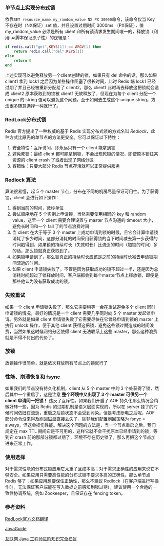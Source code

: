 ### 单节点上实现分布式锁

依靠`SET resource_name my_random_value NX PX 30000`命令，该命令仅当 Key 不存在时（NX保证）set 值，并且设置过期时间 3000ms （PX保证），值 my_random_value 必须是所有 client 和所有锁请求发生期间唯一的，释放锁（利用lua脚本保证原子性）的逻辑是：

```lua
if redis.call("get",KEYS[1]) == ARGV[1] then
    return redis.call("del",KEYS[1])
else
    return 0
end
```

上述实现可以避免释放另一个client创建的锁，如果只有 del 命令的话，那么如果 client1 拿到 lock1 之后因为某些操作阻塞了很长时间，此时 Redis 端 lock1 已经过期了并且已经被重新分配给了 client2，那么 client1 此时再去释放这把锁就会造成 client2 原本获取到的锁被 client1 无故释放了，但现在为每个 client 分配一个 unique 的 string 值可以避免这个问题。至于如何去生成这个 unique string，方法很多随意选择一种就行了。

### RedLock分布式锁

Redis 官方提出了一种权威的基于 Redis 实现分布式锁的方式名叫 *Redlock*，此种方式比原先的单节点的方法更安全。它可以保证以下特性：

1. 安全特性：互斥访问，即永远只有一个 client 能拿到锁
2. 避免死锁：最终 client 都可能拿到锁，不会出现死锁的情况，即使原本锁住某资源的 client crash 了或者出现了网络分区
3. 容错性：只要大部分 Redis 节点存活就可以正常提供服务

### Redlock 算法

算法很易懂，起 5 个 master 节点，分布在不同的机房尽量保证可用性。为了获得锁，client 会进行如下操作：

1. 得到当前的时间，微秒单位
2. 尝试顺序地在 5 个实例上申请锁，当然需要使用相同的 key 和 random value，这里一个 client 需要合理设置与 master 节点沟通的 timeout 大小，避免长时间和一个 fail 了的节点浪费时间
3. 当 client 在大于等于 3 个 master 上成功申请到锁的时候，且它会计算申请锁消耗了多少时间，这部分消耗的时间采用获得锁的当下时间减去第一步获得的时间戳得到，如果锁的持续时长（失效时长）比流逝的时间（加锁的时间）多的话，那么锁就真正获取到了。
4. 如果锁申请到了，那么锁真正的持续时长应该是之前的持续时长减去申请锁期间流逝的时间。
5. 如果 client 申请锁失败了，不管是因为获取成功的锁不超过一半，还是因为总消耗时间超过了锁释放时间，客户端都会到每个master节点上释放锁，即便是那些他认为没有获取成功的锁。

### 失败重试

如果一个 client 申请锁失败了，那么它需要稍等一会在重试避免多个 client 同时申请锁的情况，最好的情况是一个 client 需要几乎同时向 5 个 master 发起锁申请。另外就是如果 client 申请锁失败了它需要尽快在它曾经申请到锁的 master 上执行 unlock 操作，便于其他 client 获得这把锁，避免这些锁过期造成的时间浪费，当然如果这时候网络分区使得 client 无法联系上这些 master，那么这种浪费就是不得不付出的代价了。

### 放锁

放锁操作很简单，就是依次释放所有节点上的锁就行了

### 性能、崩溃恢复和 fsync

如果我们的节点没有持久化机制，client 从 5 个 master 中的 3 个处获得了锁，然后其中一个重启了，这是注意 **整个环境中又出现了 3 个 master 可供另一个 client 申请同一把锁！** 违反了互斥性。如果我们开启了 AOF 持久化那么情况会稍微好转一些，因为 Redis 的过期机制是语义层面实现的，所以在 server 挂了的时候时间依旧在流逝，重启之后锁状态不会受到污染。但是考虑断电之后呢，AOF部分命令没来得及刷回磁盘直接丢失了，除非我们配置刷回策略为 fsnyc = always，但这会损伤性能。解决这个问题的方法是，当一个节点重启之后，我们规定在 max TTL 期间它是不可用的，这样它就不会干扰原本已经申请到的锁，等到它 crash 前的那部分锁都过期了，环境不存在历史锁了，那么再把这个节点加进来正常工作。

### 使用选择

对于需求性能的分布式锁应用它太重了且成本高；对于需求正确性的应用来说它不够安全。如果应用只需要高性能的分布式锁不要求多高的正确性，那么单节点 Redis 够了；如果应用想要保住正确性，那么不建议 Redlock（在客户端进行写操作时，无法保证客户端能在写入数据之前感知到锁过期），建议使用一个合适的一致性协调系统，例如 Zookeeper，且保证存在 fencing token。



### 参考资料

[RedLock官方文档翻译](http://ifeve.com/redis-lock/)

[JavaGuide]([https://github.com/Snailclimb/JavaGuide/blob/master/docs/database/Redis/Redlock%E5%88%86%E5%B8%83%E5%BC%8F%E9%94%81.md](https://github.com/Snailclimb/JavaGuide/blob/master/docs/database/Redis/Redlock分布式锁.md))

[互联网 Java 工程师进阶知识完全扫盲](https://github.com/doocs/advanced-java)

